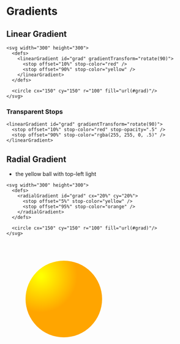 # Gradients

## Linear Gradient

```
<svg width="300" height="300">
  <defs>
    <linearGradient id="grad" gradientTransform="rotate(90)">
      <stop offset="10%" stop-color="red" />
      <stop offset="90%" stop-color="yellow" />
    </linearGradient>
  </defs>

  <circle cx="150" cy="150" r="100" fill="url(#grad)"/>
</svg>
```

### Transparent Stops

```
<linearGradient id="grad" gradientTransform="rotate(90)">
  <stop offset="10%" stop-color="red" stop-opacity=".5" />
  <stop offset="90%" stop-color="rgba(255, 255, 0, .5)" />
</linearGradient>
```

## Radial Gradient

* the yellow ball with top-left light 

```
<svg width="300" height="300">
  <defs>
    <radialGradient id="grad" cx="20%" cy="20%">
      <stop offset="5%" stop-color="yellow" />
      <stop offset="95%" stop-color="orange" />
    </radialGradient>
  </defs>

  <circle cx="150" cy="150" r="100" fill="url(#grad)"/>
</svg>
```

<svg width="300" height="300">
  <defs>
    <radialGradient id="grad" cx="20%" cy="20%">
      <stop offset="5%" stop-color="yellow" />
      <stop offset="95%" stop-color="orange" />
    </radialGradient>
  </defs>

  <circle cx="150" cy="150" r="100" fill="url(#grad)"/>
</svg>